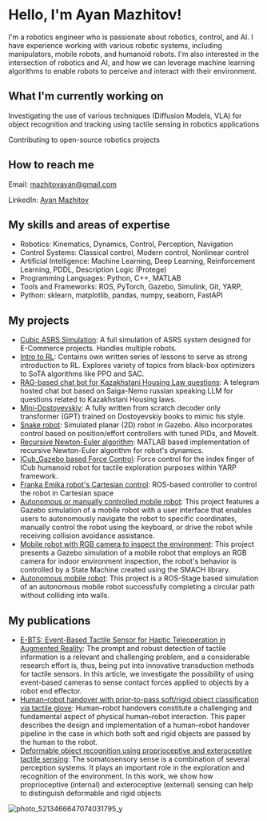 # Hello, I'm Ayan Mazhitov!
I'm a robotics engineer who is passionate about robotics, control, and AI. I have experience working with various robotic systems, including manipulators, mobile robots, and humanoid robots. I'm also interested in the intersection of robotics and AI, and how we can leverage machine learning algorithms to enable robots to perceive and interact with their environment.

## What I'm currently working on
Investigating the use of various techniques (Diffusion Models, VLA) for object recognition and tracking using tactile sensing in robotics applications

Contributing to open-source robotics projects
## How to reach me
Email: mazhitovayan@gmail.com

LinkedIn: [Ayan Mazhitov](https://www.linkedin.com/in/ayan-mazhitov-136b0a153/)
## My skills and areas of expertise
- Robotics: Kinematics, Dynamics, Control, Perception, Navigation
- Control Systems: Classical control, Modern control, Nonlinear control
- Artificial Intelligence: Machine Learning, Deep Learning, Reinforcement Learning, PDDL, Description Logic (Protege)
- Programming Languages: Python, C++, MATLAB
- Tools and Frameworks: ROS, PyTorch, Gazebo, Simulink, Git, YARP, 
- Python: sklearn, matplotlib, pandas, numpy, seaborn, FastAPI

## My projects
- [Cubic ASRS Simulation](https://github.com/fenixkz/automated_warehouse): A full simulation of ASRS system designed for E-Commerce projects. Handles multiple robots. 
- [Intro to RL](https://github.com/fenixkz/rl_journey): Contains own written series of lessons to serve as strong introduction to RL. Explores variety of topics from black-box optimizers to SoTA algorithms like PPO and SAC.
- [RAG-based chat bot for Kazakhstani Housing Law questions](https://github.com/fenixkz/kz_lawbot): A telegram hosted chat bot based on Saiga-Nemo russian speaking LLM for questions related to Kazakhstani Housing laws.
- [Mini-Dostoyevskiy](https://github.com/fenixkz/mini_dostoyevskiy): A fully written from scratch decoder only transformer (GPT) trained on Dostoyevskiy books to mimic his style.
- [Snake robot](https://github.com/fenixkz/ros_snake_robot): Simulated planar (2D) robot in Gazebo. Also incorporates control based on position/effort controllers with tuned PIDs, and MoveIt.
- [Recursive Newton-Euler algorithm](https://github.com/fenixkz/recursive-newton-euler-dynamics): MATLAB based implementation of recursive Newton-Euler algorithm for robot's dynamics.
- [ICub_Gazebo based Force Control](https://github.com/fenixkz/icub_gazebo_sensitivity): Force control for the index finger of ICub humanoid robot for tactile exploration purposes within YARP framework. 
- [Franka Emika robot's Cartesian control](https://github.com/fenixkz/franka_cartesian_control): ROS-based controller to control the robot in Cartesian space
- [Autonomous or manually controlled mobile robot](https://github.com/fenixkz/final_assignment/tree/noetic): This project features a Gazebo simulation of a mobile robot with a user interface that enables users to autonomously navigate the robot to specific coordinates, manually control the robot using the keyboard, or drive the robot while receiving collision avoidance assistance.
- [Mobile robot with RGB camera to inspect the environment](https://github.com/fenixkz/exprob_second_assignment): This project presents a Gazebo simulation of a mobile robot that employs an RGB camera for indoor environment inspection, the robot's behavior is controlled by a State Machine created using the SMACH library.
- [Autonomous mobile robot](https://github.com/fenixkz/rt_assigment2): This project is a ROS-Stage based simulation of an autonomous mobile robot successfully completing a circular path without colliding into walls.

## My publications
- [E-BTS: Event-Based Tactile Sensor for Haptic Teleoperation in Augmented Reality](https://ieeexplore.ieee.org/document/10758224): The prompt and robust detection of tactile information is a relevant and challenging problem, and a considerable research effort is, thus, being put into innovative transduction methods for tactile sensors. In this article, we investigate the possibility of using event-based cameras to sense contact forces applied to objects by a robot end effector. 
- [Human–robot handover with prior-to-pass soft/rigid object classification via tactile glove](https://www.sciencedirect.com/science/article/pii/S0921889022002007): Human–robot handovers constitute a challenging and fundamental aspect of physical human–robot interaction. This paper describes the design and implementation of a human–robot handover pipeline in the case in which both soft and rigid objects are passed by the human to the robot.
- [Deformable object recognition using proprioceptive and exteroceptive tactile sensing](https://ieeexplore.ieee.org/abstract/document/8700392): The somatosensory sense is a combination of several perception systems. It plays an important role in the exploration and recognition of the environment. In this work, we show how proprioceptive (internal) and exteroceptive (external) sensing can help to distinguish deformable and rigid objects


![photo_5213466647074031795_y](https://user-images.githubusercontent.com/35328429/224279690-f814614a-58c4-45cb-8390-9cbe8c83f6b4.jpg)

<!---
fenixkz/fenixkz is a ✨ special ✨ repository because its `README.md` (this file) appears on your GitHub profile.
You can click the Preview link to take a look at your changes.
--->
